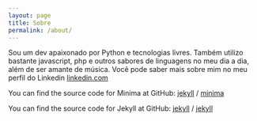 ```yaml
---
layout: page
title: Sobre
permalink: /about/
---
```


Sou um dev apaixonado por Python e tecnologias livres. Também utilizo bastante javascript, php e outros sabores de linguagens no meu dia a dia, além de ser amante de música.
Você pode saber mais sobre mim no meu perfil do Linkedin [linkedin.com](https://linkedin.com/in/fabianomarechal)

You can find the source code for Minima at GitHub:
[jekyll][jekyll-organization] /
[minima](https://github.com/jekyll/minima)

You can find the source code for Jekyll at GitHub:
[jekyll][jekyll-organization] /
[jekyll](https://github.com/jekyll/jekyll)


[jekyll-organization]: https://github.com/jekyll
